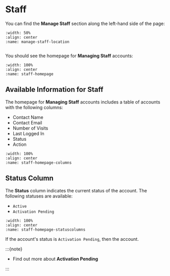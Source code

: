 
# Staff 


You can find the **Manage Staff** section along the left-hand side of the page:

```{figure} ../../_static/solo_app/User/Staff/manage-staff-location.png
:width: 50%
:align: center
:name: manage-staff-location
```


```{include} ../../QuickTips/TogglePrimarySidebar.md
```



You should see the homepage for **Managing Staff** accounts:


```{figure} ../../_static/solo_app/User/Staff/staff-homepage.png
:width: 100%
:align: center
:name: staff-homepage
```



## Available Information for Staff


The homepage for **Managing Staff** accounts includes a table of accounts with the following columns:

- Contact Name
- Contact Email
- Number of Visits
- Last Logged In
- Status
- Action


```{figure} ../../_static/solo_app/User/Staff/staff-homepage-columns.png
:width: 100%
:align: center
:name: staff-homepage-columns
```



## Status Column


The **Status** column indicates the current status of the account. The following statuses are available:

- `Active`
- `Activation Pending`


```{figure} ../../_static/solo_app/User/Staff/staff-homepage-columns-status-column.png
:width: 100%
:align: center
:name: staff-homepage-statuscolumns
```


If the account's status is `Activation Pending`, then the account.


:::{note}

- Find out more about **Activation Pending**

:::